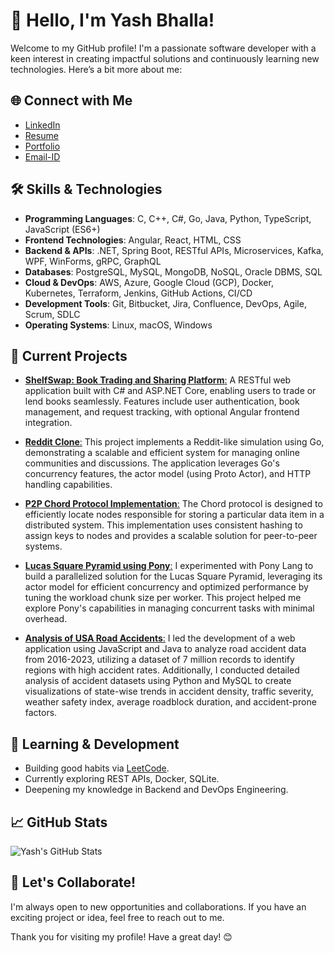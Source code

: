 # 👋 Hello, I'm Yash Bhalla! 

Welcome to my GitHub profile! I'm a passionate software developer with a keen interest in creating impactful solutions and continuously learning new technologies. Here’s a bit more about me:

## 🌐 Connect with Me

- [LinkedIn](https://www.linkedin.com/in/yashbhalla99)
- [Resume](https://drive.google.com/file/d/1CFIBLR5DkmTTJ1CKTCfbhBHi-Bfki_TP/view?usp=sharing)
- [Portfolio](https://sites.google.com/view/yashbhalla/home)
- [Email-ID](mailto:bhallayash@outlook.com)

## 🛠️ Skills & Technologies

- **Programming Languages**: C, C++, C#, Go, Java, Python, TypeScript, JavaScript (ES6+)
- **Frontend Technologies**: Angular, React, HTML, CSS
- **Backend & APIs**: .NET, Spring Boot, RESTful APIs, Microservices, Kafka, WPF, WinForms, gRPC, GraphQL
- **Databases**: PostgreSQL, MySQL, MongoDB, NoSQL, Oracle DBMS, SQL
- **Cloud & DevOps**: AWS, Azure, Google Cloud (GCP), Docker, Kubernetes, Terraform, Jenkins, GitHub Actions, CI/CD
- **Development Tools**: Git, Bitbucket, Jira, Confluence, DevOps, Agile, Scrum, SDLC
- **Operating Systems**: Linux, macOS, Windows

## 🔭 Current Projects

- [**ShelfSwap: Book Trading and Sharing Platform**:](https://github.com/yashbhalla/ShelfSwap) A RESTful web application built with C# and ASP.NET Core, enabling users to trade or lend books seamlessly. Features include user authentication, book management, and request tracking, with optional Angular frontend integration.

- [**Reddit Clone**:](https://github.com/yashbhalla/RedditClone_Go) This project implements a Reddit-like simulation using Go, demonstrating a scalable and efficient system for managing online communities and discussions. The application leverages Go's concurrency features, the actor model (using Proto Actor), and HTTP handling capabilities.

- [**P2P Chord Protocol Implementation**:](https://github.com/yashbhalla/P2P) The Chord protocol is designed to efficiently locate nodes responsible for storing a particular data item in a distributed system. This implementation uses consistent hashing to assign keys to nodes and provides a scalable solution for peer-to-peer systems.

- [**Lucas Square Pyramid using Pony**:](https://github.com/yashbhalla/LucasSquarePyramid) I experimented with Pony Lang to build a parallelized solution for the Lucas Square Pyramid, leveraging its actor model for efficient concurrency and optimized performance by tuning the workload chunk size per worker.  This project helped me explore Pony's capabilities in managing concurrent tasks with minimal overhead.
  
- [**Analysis of USA Road Accidents**:](https://github.com/yashbhalla/Analysis-of-USA-Road-Accidents) I led the development of a web application using JavaScript and Java to analyze road accident data from 2016-2023, utilizing a dataset of 7 million records to identify regions with high accident rates. Additionally, I conducted detailed analysis of accident datasets using Python and MySQL to create visualizations of state-wise trends in accident density, traffic severity, weather safety index, average roadblock duration, and accident-prone factors.

## 🌱 Learning & Development

- Building good habits via [LeetCode](https://github.com/yashbhalla/myLeetCode).
- Currently exploring REST APIs, Docker, SQLite.
- Deepening my knowledge in Backend and DevOps Engineering.

## 📈 GitHub Stats

![Yash's GitHub Stats](https://github-readme-stats.vercel.app/api?username=yashbhalla&show_icons=true&theme=radical)

## 🤝 Let's Collaborate!

I'm always open to new opportunities and collaborations. If you have an exciting project or idea, feel free to reach out to me.

Thank you for visiting my profile! Have a great day! 😊
